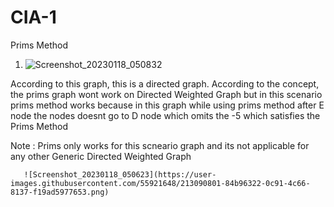 # CIA-1

Prims Method 

1.
     ![Screenshot_20230118_050832](https://user-images.githubusercontent.com/55921648/213089701-e23ea087-32ea-430b-bcc5-3e57478ec984.png)

According to this graph, this is a directed graph.
According to the concept, the prims graph wont work on Directed Weighted Graph but in this scenario prims method works because in this graph while using prims method after E node the nodes doesnt go to D node which omits the -5 which satisfies the Prims Method 

Note :
       Prims only works for this scneario graph and its not applicable for any other Generic Directed Weighted Graph
       
       
       ![Screenshot_20230118_050623](https://user-images.githubusercontent.com/55921648/213090801-84b96322-0c91-4c66-8137-f19ad5977653.png)

       
      




